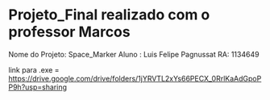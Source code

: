 # Projeto_Final realizado com o professor Marcos

Nome do Projeto: Space_Marker
Aluno : Luis Felipe Pagnussat RA: 1134649


link para .exe = https://drive.google.com/drive/folders/1jYRVTL2xYs66PECX_0RrlKaAdGpoPP9h?usp=sharing
